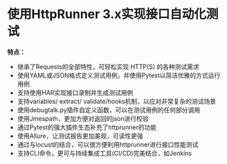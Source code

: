 # 使用HttpRunner 3.x实现接口自动化测试
**特点：**
- 继承了Requests的全部特性，可轻松实现 HTTP(S) 的各种测试需求
- 使用YAML或JSON格式定义测试用例，并使用Pytest以简洁优雅的方式运行用例
- 支持使用HAR实现接口录制并生成测试用例
- 支持variables/ extract/ validate/hooks机制，以应对非常复杂的测试场景
- 使用debugtalk.py插件自定义函数，可以在测试用例的任何部分调用
- 使用Jmespath，更加方便对返回的json进行校验
- 通过Pytest的强大插件生态补充了httprunner的功能
- 使用Allure，让测试报告更加美观，可读性更强
- 通过与locust的结合，可以很方便利用httprunner进行接口性能测试
- 支持CLI命令，更可与持续集成工具(CI/CD)完美结合，如Jenkins
